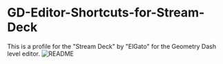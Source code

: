 # GD-Editor-Shortcuts-for-Stream-Deck
This is a profile for the "Stream Deck" by "ElGato" for the Geometry Dash level editor.
![README](https://github.com/FrontiersDev/GD-Editor-Shortcuts-for-Stream-Deck/assets/108147964/90b349c3-4414-4e78-abb6-8c370db5db7a)
